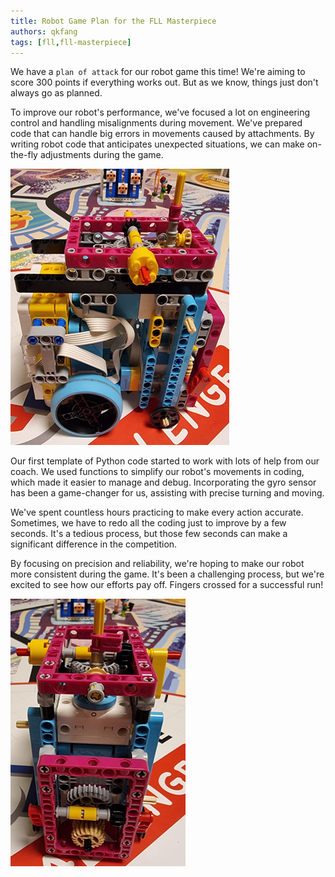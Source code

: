 ```yaml
---
title: Robot Game Plan for the FLL Masterpiece
authors: qkfang
tags: [fll,fll-masterpiece]
---
```


We have a `plan of attack` for our robot game this time! We're aiming to score 300 points if everything works out. But as we know, things just don't always go as planned.

To improve our robot's performance, we've focused a lot on engineering control and handling misalignments during movement. We've prepared code that can handle big errors in movements caused by attachments. By writing robot code that anticipates unexpected situations, we can make on-the-fly adjustments during the game.

![alt text](images/fll-masterpiece-robot1.png)

Our first template of Python code started to work with lots of help from our coach. We used functions to simplify our robot's movements in coding, which made it easier to manage and debug. Incorporating the gyro sensor has been a game-changer for us, assisting with precise turning and moving.

We've spent countless hours practicing to make every action accurate. Sometimes, we have to redo all the coding just to improve by a few seconds. It's a tedious process, but those few seconds can make a significant difference in the competition.

By focusing on precision and reliability, we're hoping to make our robot more consistent during the game. It's been a challenging process, but we're excited to see how our efforts pay off. Fingers crossed for a successful run!

![alt text](images/fll-masterpiece-robot2.png)